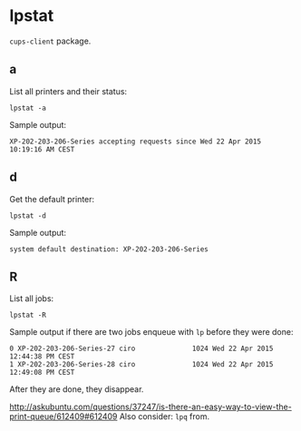 # lpstat

`cups-client` package.

## a

List all printers and their status:

    lpstat -a

Sample output:

    XP-202-203-206-Series accepting requests since Wed 22 Apr 2015 10:19:16 AM CEST

## d

Get the default printer:

    lpstat -d

Sample output:

    system default destination: XP-202-203-206-Series

## R

List all jobs:

    lpstat -R

Sample output if there are two jobs enqueue with `lp` before they were done:

    0 XP-202-203-206-Series-27 ciro              1024 Wed 22 Apr 2015 12:44:38 PM CEST
    1 XP-202-203-206-Series-28 ciro              1024 Wed 22 Apr 2015 12:49:08 PM CEST

After they are done, they disappear.

<http://askubuntu.com/questions/37247/is-there-an-easy-way-to-view-the-print-queue/612409#612409> Also consider: `lpq` from.
